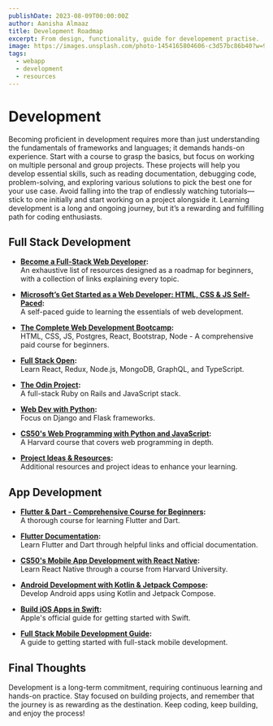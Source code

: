 ```yaml
---
publishDate: 2023-08-09T00:00:00Z
author: Aanisha Almaaz
title: Development Roadmap
excerpt: From design, functionality, guide for developement practise.
image: https://images.unsplash.com/photo-1454165804606-c3d57bc86b40?w=900&auto=format&fit=crop&q=60&ixlib=rb-4.0.3&ixid=M3wxMjA3fDB8MHxzZWFyY2h8M3x8bGVhcm5pbmclMjByZXNvdXJjZXxlbnwwfHwwfHx8MA%3D%3D
tags:
  - webapp
  - development
  - resources
---
```


# Development

Becoming proficient in development requires more than just understanding the fundamentals of frameworks and languages; it demands hands-on experience. Start with a course to grasp the basics, but focus on working on multiple personal and group projects. These projects will help you develop essential skills, such as reading documentation, debugging code, problem-solving, and exploring various solutions to pick the best one for your use case. Avoid falling into the trap of endlessly watching tutorials—stick to one initially and start working on a project alongside it. Learning development is a long and ongoing journey, but it’s a rewarding and fulfilling path for coding enthusiasts.

## Full Stack Development

- **[Become a Full-Stack Web Developer](https://github.com/bmorelli25/Become-A-Full-Stack-Web-Developer):**  
  An exhaustive list of resources designed as a roadmap for beginners, with a collection of links explaining every topic.

- **[Microsoft’s Get Started as a Web Developer: HTML, CSS & JS Self-Paced](https://github.com/microsoft/Web-Dev-For-Beginners):**  
  A self-paced guide to learning the essentials of web development.

- **[The Complete Web Development Bootcamp](https://www.udemy.com/course/the-complete-web-development-bootcamp/):**  
  HTML, CSS, JS, Postgres, React, Bootstrap, Node - A comprehensive paid course for beginners.

- **[Full Stack Open](https://fullstackopen.com/en/):**  
  Learn React, Redux, Node.js, MongoDB, GraphQL, and TypeScript.

- **[The Odin Project](https://www.theodinproject.com/paths):**  
  A full-stack Ruby on Rails and JavaScript stack.

- **[Web Dev with Python](https://realpython.com/learning-paths/become-python-web-developer/):**  
  Focus on Django and Flask frameworks.

- **[CS50's Web Programming with Python and JavaScript](https://pll.harvard.edu/course/cs50s-web-programming-python-and-javascript):**  
  A Harvard course that covers web programming in depth.

- **[Project Ideas & Resources](https://pll.harvard.edu/course/cs50s-web-programming-python-and-javascript):**  
  Additional resources and project ideas to enhance your learning.

## App Development

- **[Flutter & Dart - Comprehensive Course for Beginners](https://www.udemy.com/course/flutter-bootcamp-with-dart/):**  
  A thorough course for learning Flutter and Dart.

- **[Flutter Documentation](https://flutter.dev/learn):**  
  Learn Flutter and Dart through helpful links and official documentation.

- **[CS50's Mobile App Development with React Native](https://www.edx.org/learn/react-native/harvard-university-cs50-s-mobile-app-development-with-react-native?index=product&objectID=course-98955fca-5874-45a9-b2d5-278e6694c6ed&webview=false&campaign=CS50%27s+Mobile+App+Development+with+React+Native&source=edX&product_category=course&placement_url=https%3A%2F%2Fwww.edx.org%2Flearn%2Fweb-development):**  
  Learn React Native through a course from Harvard University.

- **[Android Development with Kotlin & Jetpack Compose](https://developer.android.com/courses/android-basics-compose/course):**  
  Develop Android apps using Kotlin and Jetpack Compose.

- **[Build iOS Apps in Swift](https://developer.apple.com/learn/):**  
  Apple's official guide for getting started with Swift.

- **[Full Stack Mobile Development Guide](https://developer.ibm.com/articles/getting-started-with-full-stack-mobile-development/):**  
  A guide to getting started with full-stack mobile development.

## Final Thoughts

Development is a long-term commitment, requiring continuous learning and hands-on practice. Stay focused on building projects, and remember that the journey is as rewarding as the destination. Keep coding, keep building, and enjoy the process!